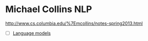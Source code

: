 # Michael Collins NLP

http://www.cs.columbia.edu/%7Emcollins/notes-spring2013.html

- [ ] [Language models](http://www.cs.columbia.edu/%7Emcollins/lm-spring2013.pdf)